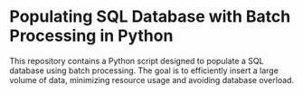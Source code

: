 # Populating SQL Database with Batch Processing in Python

This repository contains a Python script designed to populate a SQL database using batch processing. The goal is to efficiently insert a large volume of data, minimizing resource usage and avoiding database overload.
